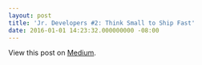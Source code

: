 ```yaml
---
layout: post
title: 'Jr. Developers #2: Think Small to Ship Fast'
date: 2016-01-01 14:23:32.000000000 -08:00
---
```

<!-- link[https://medium.com/@mscccc/jr-developers-2-think-small-to-ship-fast-1628dfc3b16b#.dm0duy2jf] -->

View this post on [Medium](https://medium.com/@mscccc/jr-developers-2-think-small-to-ship-fast-1628dfc3b16b#.dm0duy2jf).
